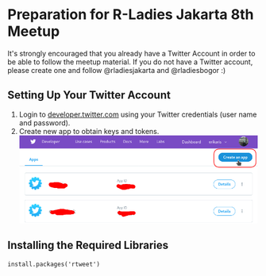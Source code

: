 # Preparation for R-Ladies Jakarta 8th Meetup

It's strongly encouraged that you already have a Twitter Account in order to be able to follow the meetup material. If you do not have a Twitter account, please create one and follow @rladiesjakarta and @rladiesbogor :)

## Setting Up Your Twitter Account
1. Login to [developer.twitter.com](https://developer.twitter.com/en/apps) using your Twitter credentials (user name and password). 
2. Create new app to obtain keys and tokens. 
![Alt text](./create_apps.png)

## Installing the Required Libraries
```
install.packages('rtweet')
```


